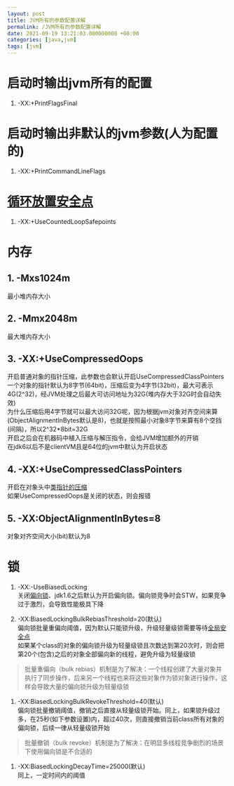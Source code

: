 ```yaml
---
layout: post
title: JVM所有的参数配置详解
permalink: /JVM所有的参数配置详解
date: 2021-09-19 13:21:03.000000000 +08:00
categories: [java,jvm]
tags: [jvm]
---
```

# 启动时输出jvm所有的配置
1. -XX:+PrintFlagsFinal

# 启动时输出非默认的jvm参数(人为配置的)
1. -XX:+PrintCommandLineFlags

# [循环放置安全点](/java安全点safePoint以及JIT#安全点都有哪些呢)  
1. -XX:+UseCountedLoopSafepoints

# 内存
## 1. -Mxs1024m  
   最小堆内存大小

## 2. -Mmx2048m  
   最大堆内存大小
   
## 3. -XX:+UseCompressedOops  
   开启普通对象的指针压缩，此参数也会默认开启UseCompressedClassPointers  
   一个对象的指针默认为8字节(64bit)，压缩后变为4字节(32bit)，最大可表示4G(2^32)，经JVM处理之后最大可访问地址为32G(堆内存大于32G时会自动失效)  
   为什么压缩后用4字节就可以最大访问32G呢，因为根据jvm对象对齐空间来算(ObjectAlignmentInBytes默认是8)，也就是按照最小对象8字节来算有8个空挡(间隔)，所以2^32*8bit=32G  
   开启之后会在机器码中植入压缩与解压指令，会给JVM增加额外的开销  
   在jdk6以后不是clientVM且是64位的jvm中默认为开启状态  
   
## 4. -XX:+UseCompressedClassPointers  
   开启在对象头中[类指针的压缩](/java内存模型和GC#1-对象头)  
   如果UseCompressedOops是关闭的状态，则会报错  
   
## 5. -XX:ObjectAlignmentInBytes=8  
   对象对齐空间大小(bit)默认为8

# 锁
1. -XX:-UseBiasedLocking  
  关闭[偏向锁](/java内存模型和GC#synchronized)、jdk1.6之后默认为开启偏向锁。偏向锁竞争时会STW，如果竞争过于激烈，会导致性能极具下降  
   
1. -XX:BiasedLockingBulkRebiasThreshold=20(默认)  
  偏向锁批量重偏向阈值，因为默认只能锁升级，升级轻量级锁需要等待[全局安全点](/java安全点safePoint以及JIT#safepoint)  
  如果某个class的对象的偏向锁升级为轻量级锁且次数达到第20次时，则会把第20个(包含)之后的对象全部偏向新的线程，避免升级为轻量级锁  
  > 批量重偏向（bulk rebias）机制是为了解决：一个线程创建了大量对象并执行了同步操作，后来另一个线程也来将这些对象作为锁对象进行操作，这样会导致大量的偏向锁升级为轻量级锁  
  
1. -XX:BiasedLockingBulkRevokeThreshold=40(默认)  
  偏向锁批量撤销阈值，撤销之后直接从轻量级锁开始。同上，如果锁升级过多，在25秒(如下参数设置)内，超过40次，则直接撤销当前class所有对象的偏向锁，后续一律从轻量级锁开始  
  > 批量撤销（bulk revoke）机制是为了解决：在明显多线程竞争剧烈的场景下使用偏向锁是不合适的  
   
1. -XX:BiasedLockingDecayTime=25000(默认)  
  同上，一定时间内的阈值  